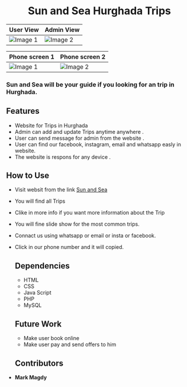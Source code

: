 <h1 align="center">Sun and Sea Hurghada Trips</h1>



| User View | Admin View |
|---------|---------|
| ![Image 1](https://github.com/MarkMagdyShawky/SunAndSeaTrips/assets/106816564/b1e33f9a-0920-4390-a83c-565e0102d788) | ![Image 2](https://github.com/MarkMagdyShawky/SunAndSeaTrips/assets/106816564/ab6dca7f-348d-438d-8150-98669628cb8b) |


| Phone screen 1 | Phone screen 2 |
|---------|---------|
| ![Image 1](https://github.com/MarkMagdyShawky/SunAndSeaTrips/assets/106816564/8bbe55b5-e92b-432f-8911-91eee2c6d6f6) | ![Image 2](https://github.com/MarkMagdyShawky/SunAndSeaTrips/assets/106816564/ecd31e24-c321-44ce-b8a5-0ead4373e2a7) |


### Sun and Sea will be your guide if you looking for an trip in Hurghada. 

## Features
- Website for Trips in Hurghada
- Admin can add and update Trips anytime anywhere .
- User can send message for admin from the website .
- User can find our facebook, instagram, email and whatsapp easly in website.
- The website is respons for any device .


## How to Use
- Visit websit from the link [Sun and Sea](http://sunandseatrips.rf.gd/)
- You will find all Trips
- Clike in more info if you want more information about the Trip
- You will fine slide show for the most common trips.
- Connact us using whatsapp or email or insta or facebook.
- Click in our phone number and it will copied.

  ## Dependencies
  - HTML
  - CSS
  - Java Script
  - PHP
  - MySQL
    

  ## Future Work
  - Make user book online
  - Make user pay and send offers to him
 
  ## Contributors
- __Mark Magdy__
   
